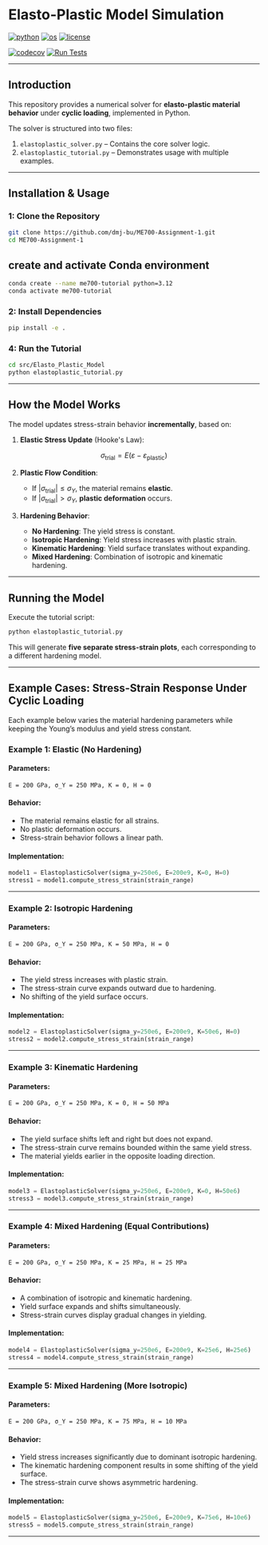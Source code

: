 # Elasto-Plastic Model Simulation

[![python](https://img.shields.io/badge/python-3.12-blue.svg)](https://www.python.org/)
[![os](https://img.shields.io/badge/os-ubuntu%20|%20macos%20|%20windows-blue.svg)](https://github.com/dmj-bu/ME700-Assignment-1)
[![license](https://img.shields.io/badge/license-MIT-green.svg)](https://github.com/dmj-bu/ME700-Assignment-1/blob/main/LICENSE)

[![codecov](https://codecov.io/gh/dmj-bu/ME700-Assignment-1/Elasto_Plastic_Model/graph/badge.svg?token=YOUR_CODECOV_TOKEN)]((https://codecov.io/gh/dmj-bu/ME700-Assignment-1/tree/main/src%2FElasto_Plastic_Model))
[![Run Tests](https://github.com/dmj-bu/ME700-Assignment-1/actions/workflows/tests.yml/badge.svg)](https://github.com/dmj-bu/ME700-Assignment-1/actions/workflows/tests.yml)

---
## Introduction

This repository provides a numerical solver for **elasto-plastic material behavior** under **cyclic loading**, implemented in Python.

The solver is structured into two files:

1. `elastoplastic_solver.py` – Contains the core solver logic.
2. `elastoplastic_tutorial.py` – Demonstrates usage with multiple examples.

---

## Installation & Usage

### 1: Clone the Repository

```bash
git clone https://github.com/dmj-bu/ME700-Assignment-1.git
cd ME700-Assignment-1
```
## **create and activate Conda environment**
```bash
conda create --name me700-tutorial python=3.12
conda activate me700-tutorial
```

### **2: Install Dependencies**
```bash
pip install -e .
```

### 4: Run the Tutorial
```bash
cd src/Elasto_Plastic_Model
python elastoplastic_tutorial.py
```

---

## How the Model Works

The model updates stress-strain behavior **incrementally**, based on:

1. **Elastic Stress Update** (Hooke's Law):
```math
\sigma_{\text{trial}} = E (\varepsilon - \varepsilon_{\text{plastic}})
```
2. **Plastic Flow Condition**:
   - If $|\sigma_{\text{trial}}| \leq \sigma_Y$, the material remains **elastic**.
   - If $|\sigma_{\text{trial}}| > \sigma_Y$, **plastic deformation** occurs.

3. **Hardening Behavior**:
   - **No Hardening**: The yield stress is constant.
   - **Isotropic Hardening**: Yield stress increases with plastic strain.
   - **Kinematic Hardening**: Yield surface translates without expanding.
   - **Mixed Hardening**: Combination of isotropic and kinematic hardening.

---
## Running the Model

Execute the tutorial script:
```sh
python elastoplastic_tutorial.py
```
This will generate **five separate stress-strain plots**, each corresponding to a different hardening model.

---
## Example Cases: Stress-Strain Response Under Cyclic Loading
Each example below varies the material hardening parameters while keeping the Young’s modulus and yield stress constant.

### Example 1: Elastic (No Hardening)

#### Parameters:
```
E = 200 GPa, σ_Y = 250 MPa, K = 0, H = 0
```
#### Behavior:
   - The material remains elastic for all strains.
   - No plastic deformation occurs.
   - Stress-strain behavior follows a linear path.
#### Implementation:
```python
model1 = ElastoplasticSolver(sigma_y=250e6, E=200e9, K=0, H=0)
stress1 = model1.compute_stress_strain(strain_range)
```
---

### Example 2: Isotropic Hardening

#### Parameters:
```
E = 200 GPa, σ_Y = 250 MPa, K = 50 MPa, H = 0
```
#### Behavior:
   - The yield stress increases with plastic strain.
   - The stress-strain curve expands outward due to hardening.
   - No shifting of the yield surface occurs.
#### Implementation:
```python
model2 = ElastoplasticSolver(sigma_y=250e6, E=200e9, K=50e6, H=0)
stress2 = model2.compute_stress_strain(strain_range)
```

---

### Example 3: Kinematic Hardening

#### Parameters:
```
E = 200 GPa, σ_Y = 250 MPa, K = 0, H = 50 MPa
```
#### Behavior:
   - The yield surface shifts left and right but does not expand.
   - The stress-strain curve remains bounded within the same yield stress.
   - The material yields earlier in the opposite loading direction.
#### Implementation:
```python
model3 = ElastoplasticSolver(sigma_y=250e6, E=200e9, K=0, H=50e6)
stress3 = model3.compute_stress_strain(strain_range)
```

---

### Example 4: Mixed Hardening (Equal Contributions)

#### Parameters:
```
E = 200 GPa, σ_Y = 250 MPa, K = 25 MPa, H = 25 MPa
```
#### Behavior:
   - A combination of isotropic and kinematic hardening.
   - Yield surface expands and shifts simultaneously.
   - Stress-strain curves display gradual changes in yielding.
#### Implementation:
```python
model4 = ElastoplasticSolver(sigma_y=250e6, E=200e9, K=25e6, H=25e6)
stress4 = model4.compute_stress_strain(strain_range)
```

---

### Example 5: Mixed Hardening (More Isotropic)

#### Parameters:
```
E = 200 GPa, σ_Y = 250 MPa, K = 75 MPa, H = 10 MPa
```
#### Behavior:
   - Yield stress increases significantly due to dominant isotropic hardening.
   - The kinematic hardening component results in some shifting of the yield surface.
   - The stress-strain curve shows asymmetric hardening.
#### Implementation:
```python
model5 = ElastoplasticSolver(sigma_y=250e6, E=200e9, K=75e6, H=10e6)
stress5 = model5.compute_stress_strain(strain_range)
```
---
